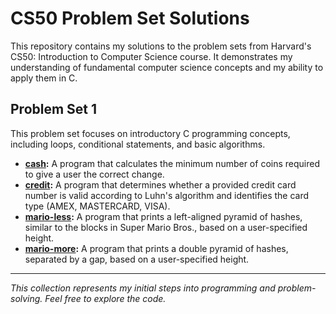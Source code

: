 # CS50 Problem Set Solutions

This repository contains my solutions to the problem sets from Harvard's CS50: Introduction to Computer Science course. It demonstrates my understanding of fundamental computer science concepts and my ability to apply them in C.

## Problem Set 1

This problem set focuses on introductory C programming concepts, including loops, conditional statements, and basic algorithms.

*   **[cash](problem_set_1/cash/cash.c):** A program that calculates the minimum number of coins required to give a user the correct change.
*   **[credit](problem_set_1/credit/credit.c):** A program that determines whether a provided credit card number is valid according to Luhn's algorithm and identifies the card type (AMEX, MASTERCARD, VISA).
*   **[mario-less](problem_set_1/mario-less/mario.c):** A program that prints a left-aligned pyramid of hashes, similar to the blocks in Super Mario Bros., based on a user-specified height.
*   **[mario-more](problem_set_1/mario-more/mario.c):** A program that prints a double pyramid of hashes, separated by a gap, based on a user-specified height.

---

*This collection represents my initial steps into programming and problem-solving. Feel free to explore the code.*